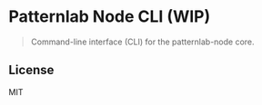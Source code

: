 # Patternlab Node CLI (WIP)

> Command-line interface (CLI) for the patternlab-node core.

## License
MIT
